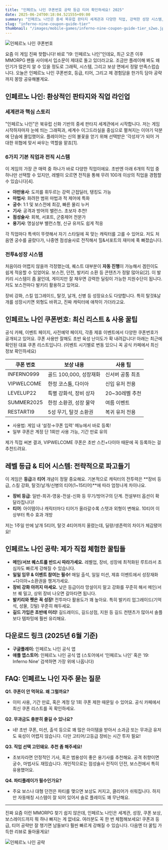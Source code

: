 ```yaml
---
title: "인페르노 나인 쿠폰번호 공략 등급 티어 확인하세요! 2025"
date: 2025-06-24T00:18:04.521555+09:00
summary: "인페르노 나인은 중세 북유럽 판타지 세계관과 다양한 직업, 강력한 성장 시스템, 그리고 풍성한 보상 쿠폰이 돋보이는 모바일 MMORPG입니다."
slug: "inferno-nine-coupon-guide-tier"
thumbnail: "/images/mobile-games/inferno-nine-coupon-guide-tier_s2wo.jpg"
---
```


![인페르노 나인 쿠폰번호](/images/mobile-games/inferno-nine-coupon-guide-tier_1_3lzx.jpg)

요즘 이 게임 진짜 핫합니다! 바로 "I9: 인페르노 나인"인데요, 최근 오픈 이후 MMORPG 팬들 사이에서 입소문이 제대로 돌고 있더라고요. 조금만 플레이해 봐도 왜 인기가 많은지 알 수 있을 정도로 그래픽, 시스템, 그리고 보상 면에서 정말 만족스럽습니다. 오늘은 인페르노 나인 쿠폰번호, 등급, 티어, 그리고 제 경험담을 한가득 담아 공략까지 몽땅 공유해볼게요.

## 인페르노 나인: 환상적인 판타지와 직업 라인업

### 세계관과 핵심 스토리
"인페르노 나인"은 북유럽 신화 기반의 중세 판타지 세계관에서 시작합니다. 저는 게임 시작하자마자 눈에 띄는 그래픽과, 세계수 이그드라실을 중심으로 펼쳐지는 이야기 덕분에 단숨에 몰입했어요. 플레이어는 신의 불꽃을 얻기 위해 선택받은 ‘각성자’가 되어 거대한 위협에 맞서 싸우는 역할을 맡죠[1].

### 6가지 기본 직업과 전직 시스템
이 게임의 가장 큰 매력 중 하나가 바로 다양한 직업이에요. 초반엔 아래 6개의 직업 중 하나만 선택할 수 있지만, 레벨이 오르면 전직을 통해 무려 100개 이상의 직업을 경험할 수 있습니다[4].

- **야만용사**: 도끼를 휘두르는 강력 근접딜러, 탱킹도 가능
- **마법사**: 화려한 범위 마법과 적 제어에 특화
- **궁수**: 1:1 및 보스전에 최강, 빠른 물리 누커
- **기사**: 공격과 방어의 밸런스. 초보자 추천!
- **점성술사**: 회복, 서포트, 군중제어 전문가
- **용기사**: 명실상부 밸런스형, 신규 유저도 쉽게 적응

각 직업마다 특색이 뚜렷해서 자기 스타일에 꼭 맞는 캐릭터를 고를 수 있어요. 저도 처음엔 궁수를 골랐다가, 나중엔 점성술사로 전직해서 힐&서포트의 재미에 푹 빠졌습니다.

### 전투&성장 시스템

처음이라 어렵지 않을까 걱정했는데, 퀘스트 대부분이 **자동 진행**이 가능해서 겜린이도 쉽게 적응할 수 있었어요. 보스전, 던전, 발키리 소환 등 콘텐츠가 정말 많아요[2]. 이 발키리 시스템이 좀 꿀인데, 게이지만 잘 채우면 강력한 딜링이 가능한 지원수단이 됩니다. 저도 보스전마다 발키리 활용하고 있어요.

장비 강화, 스킬 업그레이드, 탈것, 날개, 신병 등 성장요소도 다양합니다. 특히 탈것&날개를 성장시키면 외형도 바뀌고, 진짜 캐릭터에 애착이 가더라고요.

## 인페르노 나인 쿠폰번호: 최신 리스트 & 사용 꿀팁

공식 카페, 이벤트 페이지, 사전예약 페이지, 각종 제휴 이벤트에서 다양한 쿠폰번호가 공개되고 있어요. 쿠폰 사용만 잘해도 초반 육성 난이도가 확 내려갑니다! 아래는 최근에 확인된 대표 쿠폰 리스트입니다. (이벤트 시기별로 변동 있으니 꼭 공식 카페에서 최신 정보 확인하세요)

| 쿠폰 번호         | 보상 내용                | 사용 팁           |
|-------------------|-------------------------|------------------|
| INFERNO999        | 골드 100,000, 성장재화  | 신서버 공통 최초  |
| VIPWELCOME        | 한정 코스튬, 다이아     | 신입 유저 전용    |
| LEVELUP22         | 특별 강화석, 장비 상자  | 20~30레벨 추천   |
| SUMMER2025        | 한정 소환권, 성장 물약  | 여름 이벤트      |
| RESTARTI9         | 5성 무기, 탈것 소환권   | 복귀 유저 전용    |

- 사용법: 게임 내 ‘설정→쿠폰 입력’ 메뉴에서 바로 등록!
- 일부 쿠폰은 계정 단 1회만 사용 가능, 기간 만료 유의

제가 직접 써본 결과, VIPWELCOME 쿠폰은 초반 스킨+다이아 때문에 꼭 등록하는 걸 추천드려요.

## 레벨 등급 & 티어 시스템: 전략적으로 파고들기

이 게임은 **등급**과 **티어** 개념이 정말 중요해요. 기본적으로 캐릭터의 전투력은 **장비 등급, 스킬 강화, 탈것/날개/신병의 티어(1~15티어)**에 따라 엄청나게 차이나요.

- **장비 등급**: 일반-희귀-영웅-전설-신화 등 무기/방어구의 단계. 전설부터 옵션이 확 달라집니다!
- **티어**: 아이템이나 캐릭터마다 티어가 올라갈수록 스탯과 외형이 변해요. 10티어 이상부터 특수 효과 개방

저는 1주일 만에 날개 5티어, 탈것 4티어까지 올렸는데, 딜량/생존력의 차이가 체감됐어요!

## 인페르노 나인 공략: 제가 직접 체험한 꿀팁들

- **메인/서브 퀘스트를 반드시 따라가세요.** 레벨업, 장비, 성장에 최적화된 루트라서 초심자도 빠르게 강해질 수 있습니다.
- **일일 임무 & 이벤트 참여는 필수!** 매일 출석, 일일 미션, 제휴 이벤트에서 성장재화+다이아+소환권을 챙겨가세요.
- **장비 강화 아끼지 마세요.** 낮은 등급이라 망설이지 말고 강화를 꾸준히 해서 메인/서브 퀘 밀고, 상위 장비 나오면 갈아타면 됩니다.
- **발키리와 펫은 꼭 성장!** 전투마다 활용도가 꽤 높아요. 특히 발키리 업그레이드(기억석, 성물, 깃털) 꾸준히 해두세요.
- **길드 가입은 초반에 미리!** 길드레이드, 길드상점, 지원 등 길드 컨텐츠가 많아서 솔플보다 템파밍에 훨씬 유리해요.

## 다운로드 링크 (2025년 6월 기준)

- **구글플레이:** 인페르노 나인 공식 앱
- **애플 앱스토어:** 인페르노 나인 공식 앱
(스토어에서 ‘인페르노 나인’ 혹은 ‘I9: Inferno Nine’ 검색하면 가장 위에 나옵니다)

## FAQ: 인페르노 나인 자주 묻는 질문

**Q1. 쿠폰이 안 먹혀요. 왜 그럴까요?**  
- 이미 사용, 기간 만료, 혹은 계정 당 1회 쿠폰 제한 때문일 수 있어요. 공식 카페에서 최신 쿠폰 리스트를 꼭 확인하세요.

**Q2. 무과금도 충분히 즐길 수 있나요?**  
- 네! 초반 쿠폰, 미션, 출석 등으로 꽤 많은 아이템을 받아서 소과금 또는 무과금 유저도 육성이 어렵지 않습니다. 다만 고티어/고등급 장비는 시간 투자 필요!

**Q3. 직업 선택 고민돼요. 추천 좀 해주세요!**  
- 초보자라면 안정적인 기사, 혹은 범용성이 좋은 용기사를 추천해요. 공격 취향이면 궁수, 마법사도 재밌습니다. 개인적으로는 점성술사 전직이 던전, 보스전에서 특히 유용했어요.

**Q4. 파티플레이가 필수인가요?**  
- 주요 보스나 대형 던전은 파티를 맺으면 보상도 커지고, 클리어가 쉬워집니다. 하지만 자동매칭 시스템이 잘 되어 있어서 솔로 플레이도 꽤 무난해요.

---

진짜 요즘 이런 MMORPG 찾기 쉽지 않은데, 인페르노 나인은 세계관, 성장, 쿠폰 보상, 보스레이드까지 뭐 하나 빠지는 게 없네요. 여러분도 꼭 한 번 체험해보세요! 쿠폰과 등급, 티어 공략만 잘 챙기면 남들보다 훨씬 빠르게 강해질 수 있습니다. 다음엔 더 꿀팁 가득한 리뷰로 돌아올게요!

![인페르노 나인 공략](/images/mobile-games/inferno-nine-coupon-guide-tier_2_2ccj.jpg)
